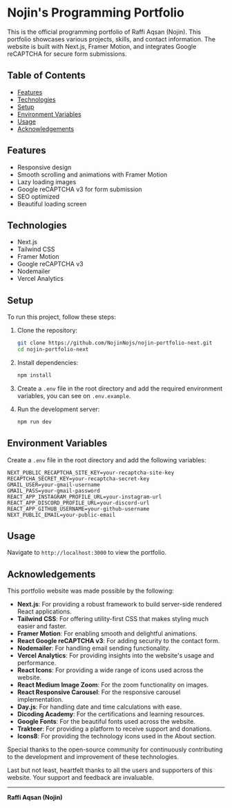 # Nojin's Programming Portfolio

This is the official programming portfolio of Raffi Aqsan (Nojin). This portfolio showcases various projects, skills, and contact information. The website is built with Next.js, Framer Motion, and integrates Google reCAPTCHA for secure form submissions.

## Table of Contents

- [Features](#features)
- [Technologies](#technologies)
- [Setup](#setup)
- [Environment Variables](#environment-variables)
- [Usage](#usage)
- [Acknowledgements](#acknowledgements)

## Features

- Responsive design
- Smooth scrolling and animations with Framer Motion
- Lazy loading images
- Google reCAPTCHA v3 for form submission
- SEO optimized
- Beautiful loading screen

## Technologies

- Next.js
- Tailwind CSS
- Framer Motion
- Google reCAPTCHA v3
- Nodemailer
- Vercel Analytics

## Setup

To run this project, follow these steps:

1. Clone the repository:
   ```bash
   git clone https://github.com/NojinNojs/nojin-portfolio-next.git
   cd nojin-portfolio-next
   ```

2. Install dependencies:
   ```bash
   npm install
   ```

3. Create a `.env` file in the root directory and add the required environment variables, you can see on `.env.example`.

4. Run the development server:
   ```bash
   npm run dev
   ```

## Environment Variables

Create a `.env` file in the root directory and add the following variables:

```
NEXT_PUBLIC_RECAPTCHA_SITE_KEY=your-recaptcha-site-key
RECAPTCHA_SECRET_KEY=your-recaptcha-secret-key
GMAIL_USER=your-gmail-username
GMAIL_PASS=your-gmail-password
REACT_APP_INSTAGRAM_PROFILE_URL=your-instagram-url
REACT_APP_DISCORD_PROFILE_URL=your-discord-url
REACT_APP_GITHUB_USERNAME=your-github-username
NEXT_PUBLIC_EMAIL=your-public-email
```

## Usage

Navigate to `http://localhost:3000` to view the portfolio. 

## Acknowledgements

This portfolio website was made possible by the following:

- **Next.js**: For providing a robust framework to build server-side rendered React applications.
- **Tailwind CSS**: For offering utility-first CSS that makes styling much easier and faster.
- **Framer Motion**: For enabling smooth and delightful animations.
- **React Google reCAPTCHA v3**: For adding security to the contact form.
- **Nodemailer**: For handling email sending functionality.
- **Vercel Analytics**: For providing insights into the website's usage and performance.
- **React Icons**: For providing a wide range of icons used across the website.
- **React Medium Image Zoom**: For the zoom functionality on images.
- **React Responsive Carousel**: For the responsive carousel implementation.
- **Day.js**: For handling date and time calculations with ease.
- **Dicoding Academy**: For the certifications and learning resources.
- **Google Fonts**: For the beautiful fonts used across the website.
- **Trakteer**: For providing a platform to receive support and donations.
- **Icons8**: For providing the technology icons used in the About section.

Special thanks to the open-source community for continuously contributing to the development and improvement of these technologies.

Last but not least, heartfelt thanks to all the users and supporters of this website. Your support and feedback are invaluable.

---

**Raffi Aqsan (Nojin)**
